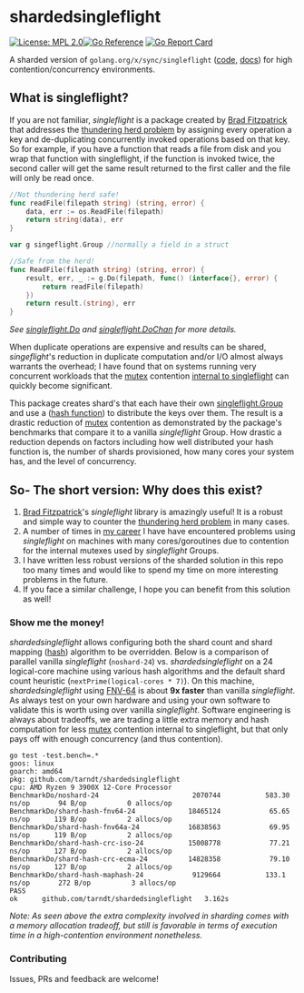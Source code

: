 # shardedsingleflight
 [![License: MPL 2.0](https://img.shields.io/badge/License-MPL_2.0-brightgreen.svg)](https://opensource.org/licenses/MPL-2.0)[![Go Reference](https://pkg.go.dev/badge/github.com/tarndt/shardedsingleflight.svg)](https://pkg.go.dev/github.com/tarndt/shardedsingleflight) [![Go Report Card](https://goreportcard.com/badge/github.com/tarndt/shardedsingleflight)](https://goreportcard.com/report/github.com/tarndt/shardedsingleflight)

A sharded version of `golang.org/x/sync/singleflight` ([code](https://github.com/golang/sync/tree/master/singleflight), [docs](https://pkg.go.dev/golang.org/x/sync/singleflight)) for high contention/concurrency environments.

## What is singleflight?
If you are not familiar, *singleflight* is a package created by [Brad Fitzpatrick](https://en.wikipedia.org/wiki/Brad_Fitzpatrick) that addresses the [thundering herd problem](https://en.wikipedia.org/wiki/Thundering_herd_problem) by assigning every operation a key and de-duplicating concurrently invoked operations based on that key. So for example, if you have a function that reads a file from disk and you wrap that function with singleflight, if the function is invoked twice, the second caller will get the same result returned to the first caller and the file will only be read once.

```go
//Not thundering herd safe!
func readFile(filepath string) (string, error) {
	data, err := os.ReadFile(filepath)
	return string(data), err
}

var g singeflight.Group //normally a field in a struct

//Safe from the herd!
func ReadFile(filepath string) (string, error) {
	result, err, _ := g.Do(filepath, func() (interface{}, error) {
		return readFile(filepath)
	})
	return result.(string), err
}
```
*See [singleflight.Do](https://pkg.go.dev/golang.org/x/sync/singleflight#Group.Do) and [singleflight.DoChan](https://pkg.go.dev/golang.org/x/sync/singleflight#Group.DoChan) for more details.*

When duplicate operations are expensive and results can be shared, *singeflight*'s reduction in duplicate computation and/or I/O almost always warrants the overhead; I have found that on systems running very concurrent workloads that the [mutex](https://pkg.go.dev/sync#Mutex) contention [internal to singleflight](https://github.com/golang/sync/blob/master/singleflight/singleflight.go#L69) can quickly become significant.

This package creates shard's that each have their own [singleflight.Group](https://pkg.go.dev/golang.org/x/sync/singleflight#Group) and use a ([hash function](https://pkg.go.dev/hash#Hash64)) to distribute the keys over them. The result is a drastic reduction of [mutex](https://pkg.go.dev/sync#Mutex) contention as demonstrated by the package's benchmarks that compare it to a vanilla *singleflight* Group. How drastic a reduction depends on factors including how well distributed your hash function is, the number of shards provisioned, how many cores your system has, and the level of concurrency.

## So- The short version: Why does this exist?
1. [Brad Fitzpatrick](https://en.wikipedia.org/wiki/Brad_Fitzpatrick)'s *singleflight* library is amazingly useful! It is a robust and simple way to counter the [thundering herd problem](https://en.wikipedia.org/wiki/Thundering_herd_problem) in many cases.
2. A number of times in [my career](https://www.linkedin.com/in/tylorarndt/) I have have encountered problems using *singleflight* on machines with many cores/goroutines due to contention for the internal mutexes used by *singleflight* Groups.
3. I have written less robust versions of the sharded solution in this repo too many times and would like to spend my time on more interesting problems in the future.
4. If you face a similar challenge, I hope you can benefit from this solution as well!

### Show me the money!
*shardedsingleflight* allows configuring both the shard count and shard mapping ([hash](https://pkg.go.dev/hash#Hash64)) algorithm to be overridden. Below is a comparison of parallel vanilla *singleflight* (`noshard-24`) vs. *shardedsingleflight* on a 24 logical-core machine using various hash algorithms and the default shard count heuristic (`nextPrime(logical-cores * 7)`). On this machine, *shardedsingleflight* using [FNV-64](https://pkg.go.dev/hash/fnv) is about **9x faster** than vanilla *singleflight*. As always test on your own hardware and using your own software to validate this is worth using over vanilla *singleflight*. Software engineering is always about tradeoffs, we are trading a little extra memory and hash computation for less [mutex](https://pkg.go.dev/sync#Mutex) contention internal to singleflight, but that only pays off with enough concurrency (and thus contention).
```
go test -test.bench=.*
goos: linux
goarch: amd64
pkg: github.com/tarndt/shardedsingleflight
cpu: AMD Ryzen 9 3900X 12-Core Processor
BenchmarkDo/noshard-24     			    	 2070744	       583.30 ns/op	      94 B/op	       0 allocs/op
BenchmarkDo/shard-hash-fnv64-24         	18465124	        65.65 ns/op	     119 B/op	       2 allocs/op
BenchmarkDo/shard-hash-fnv64a-24        	16838563	        69.95 ns/op	     119 B/op	       2 allocs/op
BenchmarkDo/shard-hash-crc-iso-24       	15008778	        77.21 ns/op	     127 B/op	       2 allocs/op
BenchmarkDo/shard-hash-crc-ecma-24      	14828358	        79.10 ns/op	     127 B/op	       2 allocs/op
BenchmarkDo/shard-hash-maphash-24       	 9129664	       133.1 ns/op	     272 B/op	       3 allocs/op
PASS
ok  	github.com/tarndt/shardedsingleflight	3.162s
```
*Note: As seen above the extra complexity involved in sharding comes with a memory allocation tradeoff, but still is favorable in terms of execution time in a high-contention environment nonetheless.*

### Contributing
Issues, PRs and feedback are welcome!